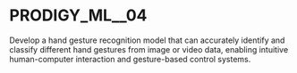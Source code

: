 # PRODIGY_ML__04
Develop a hand gesture recognition model that can accurately identify and classify different hand gestures from image or video data, enabling intuitive human-computer interaction and gesture-based control systems.
